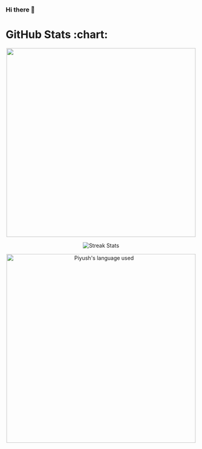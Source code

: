 ### Hi there 👋

<!--
**piyushgangrade/piyushgangrade** is a ✨ _special_ ✨ repository because its `README.md` (this file) appears on your GitHub profile.

Here are some ideas to get you started:

- 🔭 I’m currently working on ...
- 🌱 I’m currently learning ...
- 👯 I’m looking to collaborate on ...
- 🤔 I’m looking for help with ...
- 💬 Ask me about ...
- 📫 How to reach me: ...
- 😄 Pronouns: ...
- ⚡ Fun fact: ...
-->



<h1>GitHub Stats :chart: </h1>  

<p align="center">
<img src="https://github-readme-stats.vercel.app/api?username=piyushgangrade&show_icons=true&theme=buefy" width="500"> 

<p align="center">
<img alt="Streak Stats" src="https://github-readme-streak-stats.herokuapp.com?user=piyushgangrade&theme=buefy"/>

<p align="center">
<img alt="Piyush's language used" src="https://github-readme-stats.vercel.app/api/top-langs/?username=piyushgangrade&layout=compact&langs_count=8&theme=buefy" width=500/>
